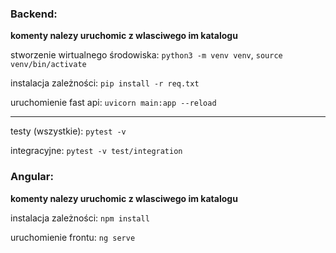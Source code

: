 ### Backend:
**komenty nalezy uruchomic z wlasciwego im katalogu**

stworzenie wirtualnego środowiska: `python3 -m venv venv`, `source venv/bin/activate`

instalacja zależności: `pip install -r req.txt`

uruchomienie fast api: `uvicorn main:app --reload`

---

testy (wszystkie): `pytest -v`

integracyjne: `pytest -v test/integration`

### Angular:
**komenty nalezy uruchomic z wlasciwego im katalogu**

instalacja zależności: `npm install`

uruchomienie frontu: `ng serve`

